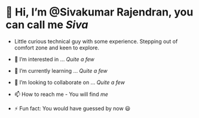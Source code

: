 # 👋 **Hi, I’m @Sivakumar Rajendran, you can call me _Siva_**
- Little curious technical guy with some experience.  Stepping out of comfort zone and keen to explore. 
- 👀 I’m interested in ... _Quite a few_
- 🌱 I’m currently learning ... _Quite a few_
- 💞️ I’m looking to collaborate on ... _Quite a few_
- 📫 How to reach me - You will find _me_

- ⚡ Fun fact: You would have guessed by now :smiley:

<!---
sivakumar-raj/sivakumar-raj is a ✨ special ✨ repository because its `README.md` (this file) appears on your GitHub profile.
You can click the Preview link to take a look at your changes.
--->
